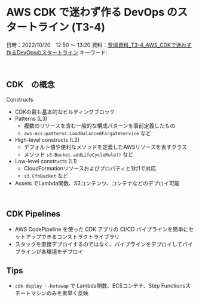 # AWS CDK で迷わず作る DevOps のスタートライン (T3-4)

日時：2022/10/20　12:50 〜 13:20
資料：[登壇資料_T3-4_AWS_CDKで迷わず作るDevOpsのスタートライン](https://contents-s3-bucket.s3.ap-northeast-1.amazonaws.com/documents/aws/202210_MODERN_APPLICATIONS_EDITION/%E7%99%BB%E5%A3%87%E8%B3%87%E6%96%99_T3-4_AWS_CDK%E3%81%A6%E3%82%99%E8%BF%B7%E3%82%8F%E3%81%99%E3%82%99%E4%BD%9C%E3%82%8BDevOps%E3%81%AE%E3%82%B9%E3%82%BF%E3%83%BC%E3%83%88%E3%83%A9%E3%82%A4%E3%83%B3.pdf)
キーワード: 

<br>

## CDK　の概念

Constructs
- CDKの最も基本的なビルディングブロック
- Patterns (L3)
    - 複数のリソースを含む一般的な構成パターンを事前定義したもの
    - ```aws-ecs-patterns.LoadBalancedFargateService``` など
- High-level constructs (L2)
    - デフォルト値や便利なメソッドを定義したAWSリソースを表すクラス
    - メソッド ```s3.Bucket.addLifeCycleRule()``` など
- Low-level constructs (L1)
    - CloudFormationリソースおよびプロパティと1対1で対応
    - ```s3.CfnBucket``` など
- Assets でLambda関数、S3コンテンツ、コンテナなどのデプロイ可能

<br>

## CDK Pipelines

- AWS CodePipeline を使った CDK アプリの CI/CD パイプラインを簡単にセットアップできるコンストラクトライブラリ
- スタックを直接デプロイするのではなく、パイプラインをデプロイしてパイプラインが各環境をデプロイ

## Tips

- ```cdk deploy --hotswap``` で Lambda関数、ECSコンテナ、Step Functionsステートマシンのみを素早く反映